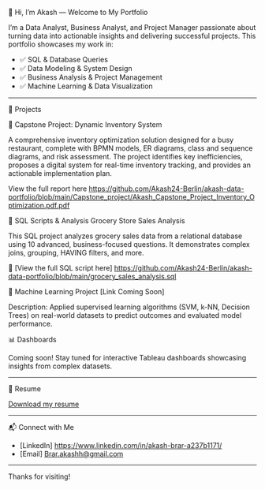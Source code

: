 👋 Hi, I’m Akash — Welcome to My Portfolio

I’m a Data Analyst, Business Analyst, and Project Manager passionate about turning data into actionable insights and delivering successful projects. This portfolio showcases my work in:

- ✅ SQL & Database Queries
- ✅ Data Modeling & System Design
- ✅ Business Analysis & Project Management
- ✅ Machine Learning & Data Visualization

---

📂 Projects

📌 Capstone Project: Dynamic Inventory System

A comprehensive inventory optimization solution designed for a busy restaurant, complete with BPMN models, ER diagrams, class and sequence diagrams, and risk assessment. The project identifies key inefficiencies, proposes a digital system for real-time inventory tracking, and provides an actionable implementation plan.

View the full report here 
https://github.com/Akash24-Berlin/akash-data-portfolio/blob/main/Capstone_project/Akash_Capstone_Project_Inventory_Optimization.pdf.pdf

📌 SQL Scripts & Analysis
Grocery Store Sales Analysis

This SQL project analyzes grocery sales data from a relational database using 10 advanced, business-focused questions. It demonstrates complex joins, grouping, HAVING filters, and more.

📄 [View the full SQL script here]
https://github.com/Akash24-Berlin/akash-data-portfolio/blob/main/grocery_sales_analysis.sql


📌 Machine Learning Project
[Link Coming Soon]

Description: Applied supervised learning algorithms (SVM, k-NN, Decision Trees) on real-world datasets to predict outcomes and evaluated model performance.


📊 Dashboards

Coming soon! Stay tuned for interactive Tableau dashboards showcasing insights from complex datasets.

---

📄 Resume

[Download my resume](https://github.com/Akash24-Berlin/akash-data-portfolio/blob/main/Akash%20Brar%20Resume%20Berlin.pdf)

---

📬 Connect with Me

- [LinkedIn] https://www.linkedin.com/in/akash-brar-a237b1171/ 
- [Email] Brar.akashh@gmail.com

---

Thanks for visiting!
